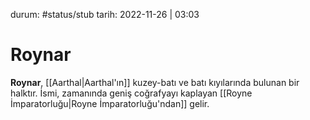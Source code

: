 durum: #status/stub
tarih: 2022-11-26 | 03:03
# Roynar
**Roynar**, [[Aarthal|Aarthal'ın]] kuzey-batı ve batı kıyılarında bulunan bir halktır. İsmi, zamanında geniş coğrafyayı kaplayan [[Royne İmparatorluğu|Royne İmparatorluğu'ndan]] gelir.